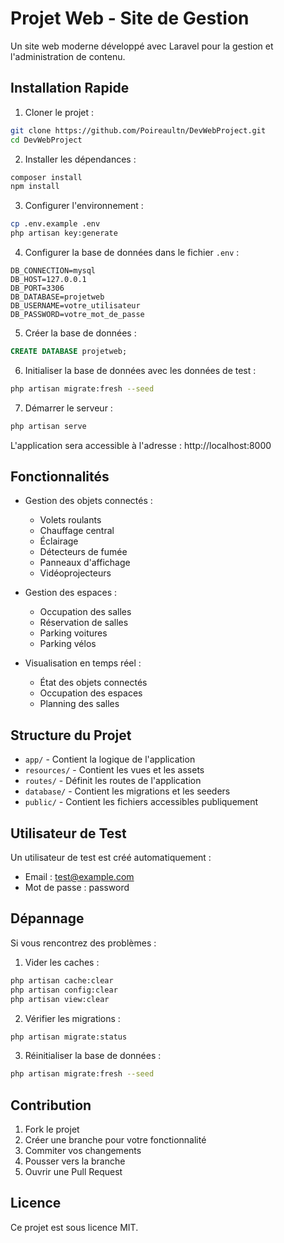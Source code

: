 # Projet Web - Site de Gestion

Un site web moderne développé avec Laravel pour la gestion et l'administration de contenu.

## Installation Rapide

1. Cloner le projet :
```bash
git clone https://github.com/Poireaultn/DevWebProject.git
cd DevWebProject
```

2. Installer les dépendances :
```bash
composer install
npm install
```

3. Configurer l'environnement :
```bash
cp .env.example .env
php artisan key:generate
```

4. Configurer la base de données dans le fichier `.env` :
```env
DB_CONNECTION=mysql
DB_HOST=127.0.0.1
DB_PORT=3306
DB_DATABASE=projetweb
DB_USERNAME=votre_utilisateur
DB_PASSWORD=votre_mot_de_passe
```

5. Créer la base de données :
```sql
CREATE DATABASE projetweb;
```

6. Initialiser la base de données avec les données de test :
```bash
php artisan migrate:fresh --seed
```

7. Démarrer le serveur :
```bash
php artisan serve
```

L'application sera accessible à l'adresse : http://localhost:8000

## Fonctionnalités

* Gestion des objets connectés :
  * Volets roulants
  * Chauffage central
  * Éclairage
  * Détecteurs de fumée
  * Panneaux d'affichage
  * Vidéoprojecteurs

* Gestion des espaces :
  * Occupation des salles
  * Réservation de salles
  * Parking voitures
  * Parking vélos

* Visualisation en temps réel :
  * État des objets connectés
  * Occupation des espaces
  * Planning des salles

## Structure du Projet

* `app/` - Contient la logique de l'application
* `resources/` - Contient les vues et les assets
* `routes/` - Définit les routes de l'application
* `database/` - Contient les migrations et les seeders
* `public/` - Contient les fichiers accessibles publiquement

## Utilisateur de Test

Un utilisateur de test est créé automatiquement :
- Email : test@example.com
- Mot de passe : password

## Dépannage

Si vous rencontrez des problèmes :

1. Vider les caches :
```bash
php artisan cache:clear
php artisan config:clear
php artisan view:clear
```

2. Vérifier les migrations :
```bash
php artisan migrate:status
```

3. Réinitialiser la base de données :
```bash
php artisan migrate:fresh --seed
```

## Contribution

1. Fork le projet
2. Créer une branche pour votre fonctionnalité
3. Commiter vos changements
4. Pousser vers la branche
5. Ouvrir une Pull Request

## Licence

Ce projet est sous licence MIT.
